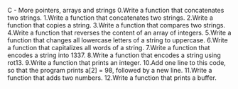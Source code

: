 C - More pointers, arrays and strings
0.Write a function that concatenates two strings.
1.Write a function that concatenates two strings.
2.Write a function that copies a string.
3.Write a function that compares two strings.
4.Write a function that reverses the content of an array of integers.
5.Write a function that changes all lowercase letters of a string to uppercase.
6.Write a function that capitalizes all words of a string.
7.Write a function that encodes a string into 1337.
8.Write a function that encodes a string using rot13.
9.Write a function that prints an integer.
10.Add one line to this code, so that the program prints a[2] = 98, followed by a new line.
11.Write a function that adds two numbers.
12.Write a function that prints a buffer.
